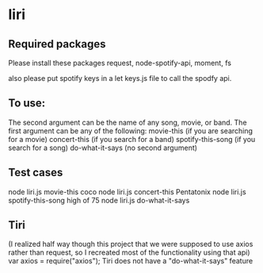 # liri

## Required packages
Please install these packages
request, node-spotify-api, moment, fs

also please put spotify keys in a let keys.js file to call the spodfy api.


## To use:
  The second argument can be the name of any song, movie, or  band.
  The first argument can be any of the following:
    movie-this (if you are searching for a movie)
    concert-this (if you search for a band)
    spotify-this-song (if you search for a song)
    do-what-it-says (no second argument)

    
## Test cases
  node liri.js movie-this coco 
  node liri.js concert-this Pentatonix 
  node liri.js spotify-this-song high of 75
  node liri.js do-what-it-says

Tiri
----
(I realized half way though this project that we were supposed to use axios rather than request, so I recreated most of the functionality using that api)
var axios = require("axios");
 Tiri does not have a "do-what-it-says" feature


